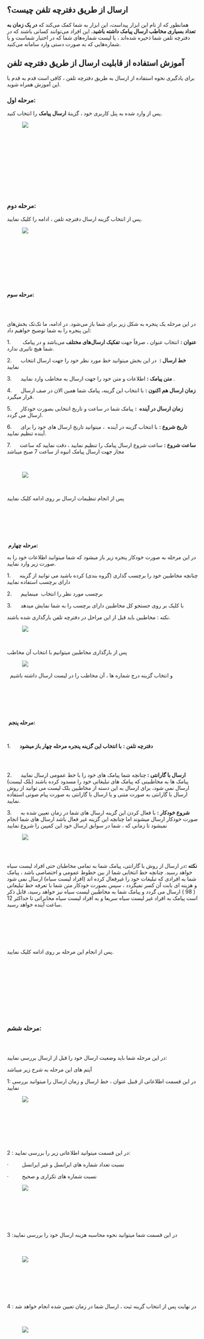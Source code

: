 <h2>ارسال از طریق دفترچه تلفن چیست؟</h2><p>همانطور که از نام این ابزار پیداست، این ابزار به شما کمک می‌کند&nbsp;که <strong>در یک زمان به تعداد بسیاری مخاطب ارسال پیامک داشته باشید.</strong>&nbsp;این افراد می‌توانند کسانی باشند که در دفترچه تلفن شما ذخیره شده‌اند ، یا لیست شماره‌های شما که در اختیار شماست و یا شماره‌هایی که به صورت دستی وارد سامانه می‌کنید.</p><h2>آموزش استفاده از قابلیت ارسال از طریق دفترچه تلفن</h2><p>برای یادگیری نحوه استفاده از ارسال به طریق دفترچه تلفن ، کافی است قدم به قدم با این آموزش همراه شوید.</p><h3><strong>مرحله اول:</strong></h3><p>پس از وارد شده به پنل کاربری خود ، گزینۀ&nbsp;<strong>ارسال پیامک</strong>&nbsp;را انتخاب کنید.</p><figure class="image"><img src="https://hub.amootsoft.com/content/editor/8f664f13-6fcf-4fc3-8ea8-0da133bf6e90image.jpeg.jpeg"></figure><h3>&nbsp;</h3><h3>&nbsp;</h3><h3>&nbsp;</h3><h3>&nbsp;</h3><h3><strong>مرحله دوم:</strong></h3><p>پس از انتخاب گزینه ارسال دفترچه تلفن ، ادامه را کلیک نمایید.</p><figure class="image"><img src="http://portal.amootsms.com/Uploads/Help/343e6ceefc6447c9b559f1455eef1a64.jpg"></figure><h3>&nbsp;</h3><p>&nbsp;</p><p>&nbsp;</p><p>&nbsp;</p><p><strong>مرحله سوم:</strong></p><h3>&nbsp;</h3><p>در این مرحله یک پنجره‌ به شکل زیر برای شما باز می‌شود. در ادامه، ما تک‌تک بخش‌های این پنجره را به شما توضیح خواهیم داد:</p><p>1.&nbsp; &nbsp; &nbsp; &nbsp;&nbsp;<strong>عنوان :</strong>&nbsp;انتخاب عنوان ، صرفاً جهت&nbsp;<strong>تفکیک ارسال‌های مختلف</strong>&nbsp;می‌باشد و در پیامک شما هیچ تاثیری ندارد.</p><p>2.&nbsp;&nbsp;&nbsp;&nbsp;&nbsp; <strong>خط ارسال :</strong>&nbsp; در این بخش میتوانید خط مورد نظر خود را جهت ارسال انتخاب نمایید&nbsp;</p><p>3.&nbsp;&nbsp;&nbsp;&nbsp;&nbsp; <strong>متن پیامک :</strong>&nbsp;اطلاعات و متن خود را جهت ارسال به مخاطب وارد نمایید .</p><p>4.&nbsp; &nbsp; &nbsp;&nbsp;<strong>زمان ارسال هم اکنون :</strong>&nbsp;با انتخاب این گزینه، پیامک شما همین الان در صف ارسال قرار میگیرد.&nbsp;</p><p>5.&nbsp;&nbsp;&nbsp;&nbsp;&nbsp; <strong>زمان ارسال در آینده&nbsp;&nbsp;:</strong>&nbsp;پیامک شما در ساعت و تاریخ انتخابی بصورت خودکار ارسال می گردد.</p><p>6.&nbsp;&nbsp;&nbsp;&nbsp;&nbsp; <strong>تاریخ شروع&nbsp;:</strong>&nbsp;با انتخاب گزینه در آینده&nbsp; ، میتوانید تاریخ ارسال های خود را برای آینده تنظیم نمایید.</p><p>7.&nbsp;&nbsp;&nbsp;&nbsp;&nbsp; <strong>ساعت شروع&nbsp;:</strong>&nbsp;ساعت شروع ارسال پیامک را تنظیم نمایید ، دقت نمایید که ساعت مجاز جهت ارسال پیامک انبوه از ساعت 7 صبح میباشد</p><p>&nbsp;</p><figure class="image"><img src="https://hub.amootsoft.com/content/editor/49da9cdc-886c-487b-8982-d3a6baaf1d89image.jpeg.jpeg"></figure><p>&nbsp;</p><p>پس از انجام تنظیمات ارسال بر روی ادامه کلیک نمایید</p><p>&nbsp;</p><p>&nbsp;</p><p>&nbsp;</p><p><strong>&nbsp;مرحله چهارم:</strong></p><p>در این مرحله به صورت خودکار پنجره زیر باز میشود که شما میتوانید اطلاعات خود را به صورت زیر وارد نمایید.</p><p>1.&nbsp;&nbsp;&nbsp;&nbsp;&nbsp; چنانچه مخاطبین خود را برچسب گذاری (گروه بندی) کرده باشید می توانید از گزینه دارای برچسب استفاده نمایید</p><p>2.&nbsp;&nbsp;&nbsp;&nbsp;&nbsp; برچسب مورد نظر را انتخاب&nbsp; مینماییم</p><p>3.&nbsp;&nbsp;&nbsp;&nbsp;&nbsp; با کلیک بر روی جستجو کل مخاطبین دارای برچسب را به شما نمایش میدهد</p><p>نکته : مخاطبین باید قبل از این مراحل در دفترچه تلفن بارگذاری شده باشند.</p><figure class="image"><img src="https://hub.amootsoft.com/content/editor/87aba92d-6ffa-4795-b7f6-418cc5a521e9image.jpeg.jpeg"></figure><p>&nbsp;</p><p>پس از بارگذاری مخاطبین میتوانیم با انتخاب آن مخاطب&nbsp;</p><figure class="image"><img src="https://hub.amootsoft.com/content/editor/7c798fec-b525-4db1-b619-5e793d6a927eimage.jpeg.jpeg"></figure><p>&nbsp;&nbsp;و انتخاب گزینه درج شماره ها ، آن مخاطب را در لیست ارسال داشته باشیم</p><p>&nbsp;</p><p>&nbsp;</p><p>&nbsp;</p><p>&nbsp;<strong>مرحله پنجم:</strong></p><p>&nbsp;</p><p>1.&nbsp;&nbsp;&nbsp;&nbsp;&nbsp; <strong>دفترچه تلفن :</strong> <strong>با انتخاب این گزینه پنجره مرحله چهار باز میشود</strong></p><h3>&nbsp;</h3><p>2.&nbsp;&nbsp;&nbsp;&nbsp;&nbsp; <strong>ارسال با گارانتی :&nbsp;</strong>چنانچه شما پیامک های خود را با خط عمومی ارسال نمایید پیامک ها به مخاطبینی که پیامک های تبلیغاتی خود را مسدود کرده باشند (بلک لیست) ارسال نمی شود، برای ارسال به این دسته از مخاطبین بلک لیست می توانید از روش ارسال با گارانتی به صورت متنی و یا ارسال با گارانتی به صورت پیام صوتی استفاده نمایید.</p><p>3.&nbsp;&nbsp;&nbsp;&nbsp;&nbsp; <strong>شروع خودکار :</strong>&nbsp;با فعال کردن این گزینه ارسال های شما در زمان تعیین شده به صورت خودکار ارسال میشوند اما چنانچه این گزینه غیر فعال باشد ارسال های شما انجام نمیشود تا زمانی که ، شما در سوابق ارسال خود این کمپین را شروع نمایید</p><figure class="image"><img src="https://hub.amootsoft.com/content/editor/011c4dc7-46e4-40d5-aede-4bdb443e1606image.jpeg.jpeg"></figure><h3>&nbsp;</h3><p><strong>نکته :</strong>در ارسال از روش با گارانتی، پیامک شما به تمامی مخاطبان حتی افراد لیست سیاه خواهد رسید. چنانچه خط انتخابی شما از بین خطوط عمومی و اختصاصی باشد ، پیامک شما به افرادی که تبلیغات خود را غیرفعال کرده اند (افراد لیست سیاه) ارسال نمی شود و هزینه ای بابت آن کسر نمیگردد ، سپس بصورت خودکار متن شما با تعرفه خط تبلیغاتی ( 98 ) ارسال می گردد و پیامک شما به مخاطبین لیست سیاه نیز خواهد رسید، قابل ذکر است پیامک به افراد غیر لیست سیاه سریعا و به افراد لیست سیاه مخابراتی تا حداکثر 12 ساعت آینده خواهد رسید.&nbsp;</p><p>&nbsp;</p><p>&nbsp;</p><p>&nbsp;</p><p>پس از انجام این مرحله بر روی ادامه کلیک نمایید.</p><p>&nbsp;</p><h3>&nbsp;</h3><h3>&nbsp;</h3><h3>&nbsp;</h3><h3><strong>مرحله ششم:</strong></h3><h3>&nbsp;</h3><p>در این مرحله شما باید وضعیت ارسال خود را قبل از ارسال بررسی نمایید:</p><p>آیتم های این مرحله به شرح زیر میباشد</p><p>1: در این قسمت اطلاعاتی از قبیل عنوان ، خط ارسال و زمان ارسال را میتوانید بررسی نمایید</p><figure class="image"><img src="https://hub.amootsoft.com/content/editor/3b2f61c3-41f9-4c9f-a0a9-4b3278c139acimage.jpeg.jpeg"></figure><p>&nbsp;</p><p>&nbsp;</p><p>&nbsp;</p><p><br>2&nbsp;: در این قسمت میتوانید اطلاعاتی زیر را بررسی نمایید:</p><p>·&nbsp;&nbsp;&nbsp;&nbsp;&nbsp;&nbsp;&nbsp;&nbsp;&nbsp;نسبت تعداد شماره های ایرانسل و غیر ایرانسل</p><p>·&nbsp;&nbsp;&nbsp;&nbsp;&nbsp;&nbsp;&nbsp;&nbsp;&nbsp;نسبت شماره های تکراری و صحیح</p><figure class="image"><img src="https://hub.amootsoft.com/content/editor/72183a5f-0cac-4fd0-bf0b-640b1efd229cimage.jpeg.jpeg"></figure><p>&nbsp;</p><p>&nbsp;</p><p>&nbsp;</p><p>3 :در این قسمت شما میتوانید نحوه محاسبه هزینه ارسال خود را بررسی نمایید<br><br>&nbsp;</p><figure class="image"><img src="https://hub.amootsoft.com/content/editor/6412345c-b71c-4135-89bb-6c706b78d0f5image.jpeg.jpeg"></figure><p>&nbsp;</p><p>&nbsp;</p><p>&nbsp;</p><p>4 : در نهایت پس از انتخاب گزینه ثبت ، ارسال شما در زمان تعیین شده انجام خواهد شد&nbsp;</p><p>&nbsp;</p><figure class="image"><img src="https://hub.amootsoft.com/content/editor/00cf34f0-5483-47dd-b677-e784ec8c8bf1image.jpeg.jpeg"></figure><p>&nbsp;</p>